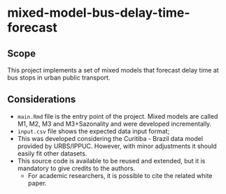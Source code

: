 # mixed-model-bus-delay-time-forecast

## Scope

This project implements a set of mixed models that forecast delay time at bus stops in urban public transport.

## Considerations
- `main.Rmd` file is the entry point of the project. Mixed models are called M1, M2, M3 and M3+Sazonality and were developed incrementally.
- `input.csv` file shows the expected data input format;
- This was developed considering the Curitiba - Brazil data model provided by URBS/IPPUC. However, with minor adjustments it should easily fit other datasets.
- This source code is available to be reused and extended, but it is mandatory to give credits to the authors.
  - For academic researchers, it is possible to cite the related white paper.